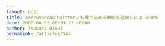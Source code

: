 ```yaml
---
layout: post
title: kaeruspoonにtwitterにも書き込める機能を追加したよ <EOM>
date: 2008-08-02 08:33:23 +0900
author: Tsukasa OISHI
permalink: /articles/544
---
```



